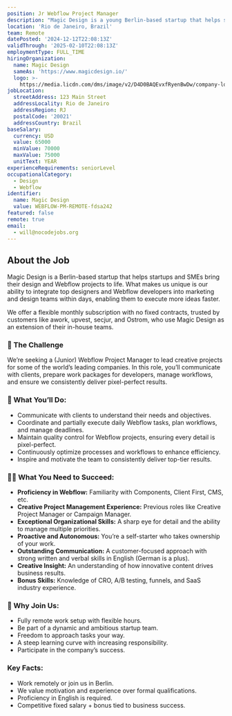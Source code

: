 ```yaml
---
position: Jr Webflow Project Manager
description: "Magic Design is a young Berlin-based startup that helps startups and SMEs bring their design and Webflow projects to life. What sets us apart is that marketing and design departments can add a top designer or Webflow developer to their team within days, allowing them to execute more of their ideas.\nWe offer a flexible monthly subscription with no fixed contracts. Customers like awork, upvest, secjur, and Ostrom already use Magic Design as an extension of their in-house teams.\n\U0001F94A The Challenge\nMagic Design is looking for a (Junior-) Webflow Project Manager to oversee creative projects for some of the world’s leading companies. You will be responsible for communicating with clients, preparing work packages for developers, managing workflows, and ensuring we consistently deliver pixel-perfect results.\n\U0001F4C7 What You Will Be Doing\nCommunicate with clients to understand their needs and objectives Coordinate and partially execute daily Webflow tasks, plan workflows, and manage deadlines Ensure quality control for Webflow projects, delivering nothing less than pixel-perfect outcomes Continuously optimize processes and workflows Motivate the team to always deliver 100%\n✌\U0001F3FB What You Need to Succeed\nProficiency in Webflow (Components, Client First, CMS, etc.) Professional experience managing creative projects (e.g., Creative Project Manager, Campaign Manager, ...) Exceptional organizational skills with a keen eye for detail A strong, proactive attitude, with autonomy and accountability Excellent communication skills and a customer-centric mindset Understanding of creative communication and how innovative content drives business results Proficiency in both spoken and written English; knowledge of German is a plus Bonus: Knowledge of CRO, A/B testing, Funnels, and experience in the SaaS industry\n\U0001F48E Why Join Us\nFully remote work setup with flexible hours Be part of a young and ambitious startup team Freedom to approach tasks in your own way A steep learning curve with increasing responsibility Participate in the company’s success\nKey Facts\nYou can work with us in Berlin or remotely Whether you have an apprenticeship, a university degree, or neither, it doesn’t matter to us as long as you're motivated and have the necessary experience Proficiency in English is required Fixed salary + bonus based on business success"
location: 'Rio de Janeiro, Brazil'
team: Remote
datePosted: '2024-12-12T22:08:13Z'
validThrough: '2025-02-10T22:08:13Z'
employmentType: FULL_TIME
hiringOrganization:
  name: Magic Design
  sameAs: 'https://www.magicdesign.io/'
  logo: >-
    https://media.licdn.com/dms/image/v2/D4D0BAQEvxfRyenBwDw/company-logo_200_200/company-logo_200_200/0/1704459371797/magic_design_io_logo?e=1740009600&v=beta&t=vh9YkQXCbf0Oj-iuNOFNWkbnn4IFDmBRtdnxXRn2Ons
jobLocation:
  streetAddress: 123 Main Street
  addressLocality: Rio de Janeiro
  addressRegion: RJ
  postalCode: '20021'
  addressCountry: Brazil
baseSalary:
  currency: USD
  value: 65000
  minValue: 70000
  maxValue: 75000
  unitText: YEAR
experienceRequirements: seniorLevel
occupationalCategory:
  - Design
  - Webflow
identifier:
  name: Magic Design
  value: WEBFLOW-PM-REMOTE-fdsa242
featured: false
remote: true
email:
  - will@nocodejobs.org
---
```


## About the Job  
Magic Design is a Berlin-based startup that helps startups and SMEs bring their design and Webflow projects to life. What makes us unique is our ability to integrate top designers and Webflow developers into marketing and design teams within days, enabling them to execute more ideas faster.  

We offer a flexible monthly subscription with no fixed contracts, trusted by customers like awork, upvest, secjur, and Ostrom, who use Magic Design as an extension of their in-house teams.  

### 🥊 The Challenge  
We’re seeking a (Junior) Webflow Project Manager to lead creative projects for some of the world’s leading companies. In this role, you’ll communicate with clients, prepare work packages for developers, manage workflows, and ensure we consistently deliver pixel-perfect results.  

### 📇 What You’ll Do:  
- Communicate with clients to understand their needs and objectives.  
- Coordinate and partially execute daily Webflow tasks, plan workflows, and manage deadlines.  
- Maintain quality control for Webflow projects, ensuring every detail is pixel-perfect.  
- Continuously optimize processes and workflows to enhance efficiency.  
- Inspire and motivate the team to consistently deliver top-tier results.  

### ✌🏻 What You Need to Succeed:  
- **Proficiency in Webflow:** Familiarity with Components, Client First, CMS, etc.  
- **Creative Project Management Experience:** Previous roles like Creative Project Manager or Campaign Manager.  
- **Exceptional Organizational Skills:** A sharp eye for detail and the ability to manage multiple priorities.  
- **Proactive and Autonomous:** You’re a self-starter who takes ownership of your work.  
- **Outstanding Communication:** A customer-focused approach with strong written and verbal skills in English (German is a plus).  
- **Creative Insight:** An understanding of how innovative content drives business results.  
- **Bonus Skills:** Knowledge of CRO, A/B testing, funnels, and SaaS industry experience.  

### 💎 Why Join Us:  
- Fully remote work setup with flexible hours.  
- Be part of a dynamic and ambitious startup team.  
- Freedom to approach tasks your way.  
- A steep learning curve with increasing responsibility.  
- Participate in the company’s success.  

### Key Facts:  
- Work remotely or join us in Berlin.  
- We value motivation and experience over formal qualifications.  
- Proficiency in English is required.  
- Competitive fixed salary + bonus tied to business success.  
